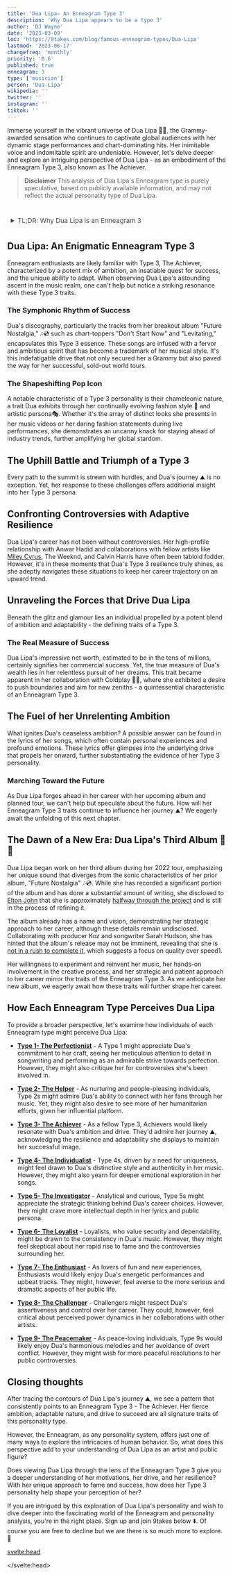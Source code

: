 ```yaml
---
title: 'Dua Lipa– An Enneagram Type 3'
description: 'Why Dua Lipa appears to be a type 3'
author: 'DJ Wayne'
date: '2023-03-09'
loc: 'https://9takes.com/blog/famous-enneagram-types/Dua-Lipa'
lastmod: '2023-06-17'
changefreq: 'monthly'
priority: '0.6'
published: true
enneagram: 3
type: ['musician']
person: 'Dua-Lipa'
wikipedia: ''
twitter: ''
instagram: ''
tiktok: ''
---
```


<!-- notes: Dua Lipa songs
Dua Lipa new album
Dua Lipa tour
Dua Lipa Grammy
Dua Lipa and Anwar Hadid
Dua Lipa net worth
Dua Lipa Future Nostalgia
Dua Lipa Don't Start Now
Dua Lipa Levitating
Dua Lipa music videos
Dua Lipa concert
Dua Lipa lyrics
Dua Lipa boyfriend
Dua Lipa height
Dua Lipa and Coldplay
Dua Lipa awards
Dua Lipa and Miley Cyrus
Dua Lipa and The Weeknd
Dua Lipa fashion
Dua Lipa and Calvin Harris -->

<script>
	import  PopCard  from "../../../lib/components/atoms/PopCard.svelte";
</script>

<p class="firstLetter">Immerse yourself in the vibrant universe of Dua Lipa 🌌🔮, the Grammy-awarded sensation who continues to captivate global audiences with her dynamic stage performances and chart-dominating hits. Her inimitable voice and indomitable spirit are undeniable. However, let's delve deeper and explore an intriguing perspective of Dua Lipa - as an embodiment of the Enneagram Type 3, also known as The Achiever.</p>

> **Disclaimer** This analysis of Dua Lipa's Enneagram type is purely speculative, based on publicly available information, and may not reflect the actual personality type of Dua Lipa.

<div
	style="display: flex;
    justify-content: center;
    margin: 1rem 0;
	"
>
	<PopCard
		image={`/types/3s/${'Dua-Lipa'}.webp`}
		showIcon={false}
		enneagramType="3"
		displayText="Dua Lipa"
		subtext=""
	/>
</div>

<details>
<summary class="accordion">TL;DR: Why Dua Lipa is an Enneagram 3</summary>
<div class="panel">
<ul>
<li><b>The Achiever's Meteoric Rise</b>: Dua Lipa's world-renowned success, from chart-topping hits like "Don't Start Now" and "Levitating" to her Grammy-winning prowess, resonates with the ambition and drive inherent to a Type 3 personality. Her relentless push towards stardom, as witnessed in her world tours and celebrated albums, echo the Achiever's thirst for success.
</li>
<li><b>Inside Dua's Mind</b>: Beyond the glitz of stardom lies a mind brimming with strategic thinking, adaptability, and focus – traits synonymous with Type 3. This internal world is seen in her lyrics, where personal experiences and emotions are meticulously woven into her art, reflecting the Achiever's knack for personal branding and audience engagement.
</li>
<li><b>Controversy and Resilience</b>: Dua's public life has not been without controversy, particularly her relationship with Anwar Hadid 💑
 and collaborations with other artists. However, her resilience in handling these controversies parallels the Type 3's ability to adapt and maintain their image of success amidst challenges, stemming from their core fear of being unworthy.
</li>
<li><b>Core Motivations of a Type 3</b>: The motivation fuelling Dua's ambition can be traced back to the core desire of an Achiever - to feel valued and worthwhile. This is evident in her career decisions, such as her collaboration with Coldplay, reflecting a constant push towards self-improvement and an unending pursuit of new heights, emblematic of her Enneagram Type 3 persona.</li>
</ul>
  </div>
</details>

## Dua Lipa: An Enigmatic Enneagram Type 3

Enneagram enthusiasts are likely familiar with Type 3, The Achiever, characterized by a potent mix of ambition, an insatiable quest for success, and the unique ability to adapt. When observing Dua Lipa's astounding ascent in the music realm, one can't help but notice a striking resonance with these Type 3 traits.

### The Symphonic Rhythm of Success

Dua's discography, particularly the tracks from her breakout album "Future Nostalgia," 🎶💿 such as chart-toppers "Don't Start Now" and "Levitating," encapsulates this Type 3 essence. These songs are infused with a fervor and ambitious spirit that has become a trademark of her musical style. It's this indefatigable drive that not only secured her a Grammy but also paved the way for her successful, sold-out world tours.

### The Shapeshifting Pop Icon

A notable characteristic of a Type 3 personality is their chameleonic nature, a trait Dua exhibits through her continually evolving fashion style 👗 and artistic persona🎭. Whether it's the array of distinct looks she presents in her music videos or her daring fashion statements during live performances, she demonstrates an uncanny knack for staying ahead of industry trends, further amplifying her global stardom.

## The Uphill Battle and Triumph of a Type 3

Every path to the summit is strewn with hurdles, and Dua's journey ⛰️ is no exception. Yet, her response to these challenges offers additional insight into her Type 3 persona.

## Confronting Controversies with Adaptive Resilience

Dua Lipa's career has not been without controversies. Her high-profile relationship with Anwar Hadid and collaborations with fellow artists like <a href="./Miley-Cyrus">Miley Cyrus</a>, The Weeknd, and Calvin Harris have often been tabloid fodder. However, it's in these moments that Dua's Type 3 resilience truly shines, as she adeptly navigates these situations to keep her career trajectory on an upward trend.

## Unraveling the Forces that Drive Dua Lipa

Beneath the glitz and glamour lies an individual propelled by a potent blend of ambition and adaptability - the defining traits of a Type 3.

### The Real Measure of Success

Dua Lipa's impressive net worth, estimated to be in the tens of millions, certainly signifies her commercial success. Yet, the true measure of Dua's wealth lies in her relentless pursuit of her dreams. This trait became apparent in her collaboration with Coldplay 🎤🤝, where she exhibited a desire to push boundaries and aim for new zeniths - a quintessential characteristic of an Enneagram Type 3.

## The Fuel of her Unrelenting Ambition

What ignites Dua's ceaseless ambition? A possible answer can be found in the lyrics of her songs, which often contain personal experiences and profound emotions. These lyrics offer glimpses into the underlying drive that propels her onward, further substantiating the evidence of her Type 3 personality.

### Marching Toward the Future

As Dua Lipa forges ahead in her career with her upcoming album and planned tour, we can't help but speculate about the future. How will her Enneagram Type 3 traits continue to influence her journey ⛰️? We eagerly await the unfolding of this next chapter.

## The Dawn of a New Era: Dua Lipa's Third Album 🎵📀

Dua Lipa began work on her third album during her 2022 tour, emphasizing her unique sound that diverges from the sonic characteristics of her prior album, "Future Nostalgia" 🎶💿​. While she has recorded a significant portion of the album and has done a substantial amount of writing, she disclosed to <a href="./Elton-John">Elton John</a> that she is approximately <a  class="external-link" target="_blank" rel="noopener noreferrer" href="https://uproxx.com/pop/dua-lipa-third-album-fifty-percent-done-elton-john-at-your-service-podcast/"> halfway through the project</a> and is still in the process of refining it​​.

The album already has a name and vision, demonstrating her strategic approach to her career, although these details remain undisclosed​​. Collaborating with producer Koz and songwriter Sarah Hudson, she has hinted that the album's release may not be imminent, revealing that she is <a  class="external-link" target="_blank" rel="noopener noreferrer" href="https://www.capitalfm.com/news/dua-lipa-third-album/">not in a rush to complete it</a>, which suggests a focus on quality over speed​1​.

Her willingness to experiment and reinvent her music, her hands-on involvement in the creative process, and her strategic and patient approach to her career mirror the traits of the Enneagram Type 3. As we anticipate her new album, we eagerly await how these traits will further shape her career.

## How Each Enneagram Type Perceives Dua Lipa

To provide a broader perspective, let's examine how individuals of each Enneagram type might perceive Dua Lipa:

- **[Type 1- The Perfectionist](/blog/enneagram/enneagram-type-1)** - A Type 1 might appreciate Dua's commitment to her craft, seeing her meticulous attention to detail in songwriting and performing as an admirable strive towards perfection. However, they might also critique her for controversies she's been involved in.
- **[Type 2- The Helper](/blog/enneagram/enneagram-type-2)** - As nurturing and people-pleasing individuals, Type 2s might admire Dua's ability to connect with her fans through her music. Yet, they might also desire to see more of her humanitarian efforts, given her influential platform.
- **[Type 3- The Achiever](/blog/enneagram/enneagram-type-3)** - As a fellow Type 3, Achievers would likely resonate with Dua's ambition and drive. They'd admire her journey ⛰️, acknowledging the resilience and adaptability she displays to maintain her successful image.
- **[Type 4- The Individualist](/blog/enneagram/enneagram-type-4)** - Type 4s, driven by a need for uniqueness, might feel drawn to Dua's distinctive style and authenticity in her music. However, they might also yearn for deeper emotional exploration in her songs.
- **[Type 5- The Investigator](/blog/enneagram/enneagram-type-5)** - Analytical and curious, Type 5s might appreciate the strategic thinking behind Dua's career choices. However, they might crave more intellectual depth in her lyrics and public persona.
- **[Type 6- The Loyalist](/blog/enneagram/enneagram-type-6)** - Loyalists, who value security and dependability, might be drawn to the consistency in Dua's music. However, they might feel skeptical about her rapid rise to fame and the controversies surrounding her.
- **[Type 7- The Enthusiast](/blog/enneagram/enneagram-type-7)** - As lovers of fun and new experiences, Enthusiasts would likely enjoy Dua's energetic performances and upbeat tracks. They might, however, feel averse to the more serious and dramatic aspects of her public life.

- **[Type 8- The Challenger](/blog/enneagram/enneagram-type-8)** - Challengers might respect Dua's assertiveness and control over her career. They could, however, feel critical about perceived power dynamics in her collaborations with other artists.
- **[Type 9- The Peacemaker](/blog/enneagram/enneagram-type-9)** - As peace-loving individuals, Type 9s would likely enjoy Dua's harmonious melodies and her avoidance of overt conflict. However, they might wish for more peaceful resolutions to her public controversies.

## Closing thoughts

After tracing the contours of Dua Lipa's journey ⛰️, we see a pattern that consistently points to an Enneagram Type 3 - The Achiever. Her fierce ambition, adaptable nature, and drive to succeed are all signature traits of this personality type.

However, the Enneagram, as any personality system, offers just one of many ways to explore the intricacies of human behavior. So, what does this perspective add to your understanding of Dua Lipa as an artist and public figure?

Does viewing Dua Lipa through the lens of the Enneagram Type 3 give you a deeper understanding of her motivations, her drive, and her resilience? With her unique approach to fame and success, how does her Type 3 personality help shape your perception of her?

If you are intrigued by this exploration of Dua Lipa's personality and wish to dive deeper into the fascinating world of the Enneagram and personality analysis, you're in the right place. Sign up and join 9takes below ⬇️. Of course you are free to decline but we are there is so much more to explore. 🚀

<svelte:head>

<script type="application/ld+json">
	{
  "@context": "http://schema.org",
  "@graph": [
    {
      "@type": "Article",
      "articleBody": "This article delves into the personality and life of pop icon Dua Lipa through the lens of Enneagram Type 3. Recognized for her drive, determination, and capacity to maintain a successful image, Dua embodies the key traits of this Enneagram type. The piece explores facets of her life, music career, public controversies, and motivations, all pointing to her Enneagram Type 3 tendencies.",
      "creator" : ["DJ Wayne"],
      "author": {
        "@type": "Person",
        "name": "DJ Wayne",
        "sameAs": ["https://www.instagram.com/djwayne3/", "https://www.youtube.com/@djwayne3", "https://www.linkedin.com/in/davidtwayne/", "https://twitter.com/djwayne3"
        ]
      },
      "dateModified": {
        "@type": "Date",
        "@value": "2023-06-22"
      },
      "datePublished": {
        "@type": "Date",
        "@value": "2023-06-22"
      },
      "description": "This blog post investigates why Dua Lipa might be an Enneagram Type 3. It focuses on her personality traits, daily thoughts and feelings, her controversies, and how these aspects might align with the core characteristics of a Type 3.",
      "headline": "Dua Lipa: Unraveling the Pop Icon's Enneagram Type 3 Personality",
      "image": {
        "@type": "ImageObject",
        "height": 900,
        "url": "https://9takes.com/types/3s/Dua-Lipa.webp",
        "width": 900
      },
      "mainEntityOfPage": {
        "@id": "https://9takes.com/blog/famous-enneagram-types/Dua-Lipa",
        "@type": "WebPage"
      },
      "mentions": {
        "@type": "Person",
        "name": "Dua Lipa",
        "sameAs": ["https://en.wikipedia.org/wiki/Dua_Lipa", "https://twitter.com/DUALIPA", "https://www.instagram.com/dualipa/", "https://www.tiktok.com/@dualipaofficial"
        ]
      },
      "publisher": {
        "@type": "Organization",
        "sameAs": ["https://www.instagram.com/9takesdotcom/", "https://twitter.com/9takesdotcom"],
        "logo": {
          "@type": "ImageObject",
          "url": "https://9takes.com/brand/darkRubix.png"
        },
        "name": "9takes"
      }
    },
    {
      "@type": "FAQPage",
      "mainEntity": [
        {
          "@type": "Question",
          "acceptedAnswer": {
            "@type": "Answer",
            "text": "Dua Lipa exhibits several characteristics associated with Enneagram Type 3 personalities. These include ambition, a relentless drive for success, image management, and resilience. Such attributes stem from her core motivation to be acknowledged as successful and valuable."
          },
          "name": "Why is Dua Lipa considered an Enneagram Type 3?"
        },
        {
          "@type": "Question",
          "acceptedAnswer": {
            "@type": "Answer",
            "text": "Dua's rise to global fame, impactful social media presence, ability to overcome public controversies, and her constant pursuit of excellence are indicative of her Type 3 personality. Her dedication to maintaining a successful public image also reflects the strengths and growth potential of Type 3 individuals."
          },
          "name": "What are some examples of Dua Lipa's Type 3 characteristics?"
        },
		{
          "@type": "Question",
          "acceptedAnswer": {
            "@type": "Answer",
            "text": "Dua Lipa is well-known for her powerful and confident personality. She is ambitious, success-oriented, and frequently in the public eye. These descriptions are based on public perception and her public persona. To know her exact personality, one would have to know her personally."
          },
          "name": "What is Dua Lipa's personality?"
        },
		{
          "@type": "Question",
          "acceptedAnswer": {
            "@type": "Answer",
            "text": "Dua Lipa is an Enneagram type 3, also known as The Achiever. This Enneagram type is ambitious, adaptable, and driven, often motivated by a desire to be successful and admired. This information is based on public persona and not directly confirmed by Dua Lipa herself."
          },
          "name": "What is Dua Lipa's Enneagram type?"
        }
      ]
    }
  ]
}
</script>

</svelte:head>

<style lang="scss">
article {
    border: 1px solid #52616b;
    margin-top: 1rem;
    padding: 1rem;
    border-radius: 5px;
  }
  .accordion {
    color: #444;
    cursor: pointer;
    padding: 0.5rem;
    border: none;
    text-align: left;
    outline: none;
    font-size: 15px;
    transition: 0.4s;
  }

  .accordion:hover {
    background-color: var(--color-theme-purple-v);
    color: var(--color-theme-purple);
  }

  /*.panel:hover {

    background-color: #ccc;

}*/

  .panel {
    padding: 18px;
    /*display: none;*/
    background-color: white;
    overflow: hidden;

  }
</style>
